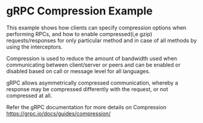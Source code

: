 gRPC Compression Example
=====================

This example shows how clients can specify compression options when performing RPCs, 
and how to enable compressed(i,e gzip) requests/responses for only particular method and in case of all methods by using the interceptors.

Compression is used to reduce the amount of bandwidth used when communicating between client/server or peers and 
can be enabled or disabled based on call or message level for all languages.

gRPC allows asymmetrically compressed communication, whereby a response may be compressed differently with the request, 
or not compressed at all.

Refer the gRPC documentation for more details on Compression https://grpc.io/docs/guides/compression/